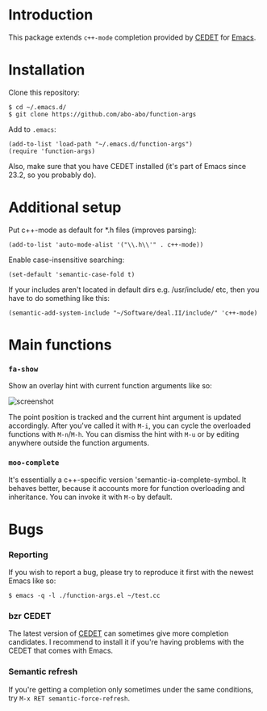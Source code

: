 # Introduction

This package extends `c++-mode` completion provided by [CEDET][cedet] for [Emacs][emacs].

[cedet]: http://cedet.sourceforge.net/intellisense.shtml
[emacs]: http://www.gnu.org/software/emacs/

# Installation

Clone this repository:

    $ cd ~/.emacs.d/
    $ git clone https://github.com/abo-abo/function-args

Add to `.emacs`:

    (add-to-list 'load-path "~/.emacs.d/function-args")
    (require 'function-args)

Also, make sure that you have CEDET installed (it's part of Emacs since 23.2, so you probably do).

# Additional setup

Put c++-mode as default for *.h files (improves parsing):

    (add-to-list 'auto-mode-alist '("\\.h\\'" . c++-mode))

Enable case-insensitive searching:

    (set-default 'semantic-case-fold t)
    
If your includes aren't located in default dirs e.g. /usr/include/ etc, then you have to do something like this:

    (semantic-add-system-include "~/Software/deal.II/include/" 'c++-mode)

# Main functions

### `fa-show`

Show an overlay hint with current function arguments like so:

![screenshot](https://raw.github.com/abo-abo/function-args/master/doc/screenshot-1.png)

The point position is tracked and the current hint argument is updated accordingly.
After you've called it with `M-i`, you can cycle the overloaded functions with `M-n`/`M-h`.
You can dismiss the hint with `M-u` or by editing anywhere outside the function arguments.

### `moo-complete`

It's essentially a c++-specific version 'semantic-ia-complete-symbol.
It behaves better, because it accounts more for function overloading and inheritance.
You can invoke it with `M-o` by default.

# Bugs

### Reporting

If you wish to report a bug, please try to reproduce it first
with the newest Emacs like so:

    $ emacs -q -l ./function-args.el ~/test.cc

### bzr CEDET

The latest version of [CEDET][bzr] can sometimes give more completion candidates.
I recommend to install it if you're having problems with the CEDET that comes with Emacs.

[bzr]: http://cedet.sourceforge.net/bzr-repo.shtml

### Semantic refresh

If you're getting a completion only sometimes under the same conditions,
try `M-x RET semantic-force-refresh`.



